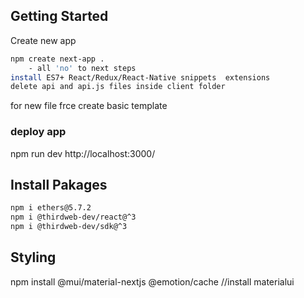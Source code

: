 ## Getting Started

Create new app

```bash
npm create next-app .
    - all 'no' to next steps
install ES7+ React/Redux/React-Native snippets  extensions
delete api and api.js files inside client folder
```

for new file frce create basic template

### deploy app
npm run dev
http://localhost:3000/

## Install Pakages
```bash
npm i ethers@5.7.2
npm i @thirdweb-dev/react@^3
npm i @thirdweb-dev/sdk@^3

```

## Styling
npm install @mui/material-nextjs @emotion/cache //install materialui